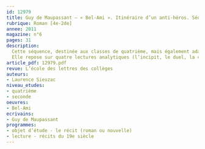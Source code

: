```yaml
---
id: 12979
title: Guy de Maupassant – « Bel-Ami ». Itinéraire d’un anti-héros. Séquence 
rubrique: Roman [4e-2de]
annee: 2011
magazine: n°6
pages: 31
description: 
  Cette séquence, destinée aux classes de quatrième, mais également adaptable pour des classes de seconde, répond à la problématique suivante – Bel-Ami est-il un héros ?
  Elle repose sur quatre lectures analytiques (l’incipit, le duel, la conquête de Mme Walter, l’excipit), une analyse comparée sur le thème « À nous deux, Paris » (avec des extraits de « L’Éducation sentimentale », du « Père Goriot », du « Rouge et le Noir » et de « La Curée »). L’objectif principal étant la lecture d’une œuvre du XIXe siècle, elle présente le courant réaliste et centre son propos méthodologique sur la notion de héros. L’article propose donc d’étudier la technique du portrait, les procédés de désignation et de caractérisation et, plus particulièrement, l’adjectif qualificatif.
article_pdf: 12979.pdf
revue: L’école des lettres des collèges
auteurs:
- Laurence Sieuzac
niveau_etudes:
- quatrième
- seconde
oeuvres:
- Bel-Ami
ecrivains:
- Guy de Maupassant
programmes:
- objet d’étude - le récit (roman ou nouvelle)
- lecture - récits du 19e siècle
---
```


